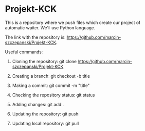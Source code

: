# Projekt-KCK
This is a repository where we push files which create our project of automatic waiter. We'll use Python language.

The link with the repository is: https://github.com/marcin-szczepanski/Projekt-KCK.


Useful commands:

1) Cloning the repository: git clone https://github.com/marcin-szczepanski/Projekt-KCK

2) Creating a branch: git checkout -b title

3) Making a commit: git commit -m "title"

4) Checking the repository status: git status

5) Adding changes: git add .

6) Updating the repository: git push

7) Updating local repository: git pull
